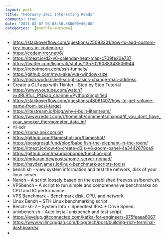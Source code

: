```yaml
---
layout: post
title: "February 2021 Interesting Reads"
comments: true
date: "2021-02-07 03:08:50.888000+00:00"
categories:  [monthly-awesome]
---
```





 * https://stackoverflow.com/questions/25093331/how-to-add-custom-key-maps-in-codemirror
 * https://codemirror.net/6/
 * https://itnext.io/d3-v6-calendar-heat-map-c709fe20e737
 * https://twitter.com/lisperati/status/1357029088343506944
 * https://robotmoon.com/ssh-tunnels/
 * https://github.com/mya-ake/vue-window-size
 * https://josh.works/shell-script-basics-change-mac-address
 * Create a GUI app with Tkinter - Step by Step Tutorial
 * https://www.youtube.com/watch?v=itRLRfuL_PQ&ab_channel=PythonSimplified
 * https://stackoverflow.com/questions/48061407/how-to-get-volume-name-from-iscsi-target
 * https://litestream.io/blog/why-i-built-litestream/
 * https://www.reddit.com/r/homelab/comments/lhxpqd/if_you_dont_have_your_smoker_thermometer_data_in/
 * rtl-sdr
 * https://soma.xpi.com.br/
 * https://github.com/flameshot-org/flameshot/
 * https://postgresql.fund/blog/babelfish-the-elephant-in-the-room/
 * https://itnext.io/how-to-create-d3js-v6-zoom-panel-4a3442678ca9
 * https://github.com/mauriciopoppe/function-plot
 * https://mrkaran.dev/posts/home-server-nomad/
 * https://haydenjames.io/linux-benchmark-scripts-tools/
 * bench.sh - view system information and test the network, disk of your linux server
 * Nench – A script loosely based on the established freevps.us/bench.sh.
 * VPSbench – A script to run simple and comprehensive benchmarks on CPU and IO performance.
 * VPS Benchmark – Benchmark disk, CPU, and network.
 * Linux Bench – STH Linux benchmarking script.
 * Bench-sh-2 – System Info + Speedtest IPv4 + Drive Speed.
 * unixbench.sh – Auto install unixbench and test script.
 * https://levelup.gitconnected.com/kafka-for-engineers-975feaea6067
 * https://www.willmcgugan.com/blog/tech/post/building-rich-terminal-dashboards/
 * 
